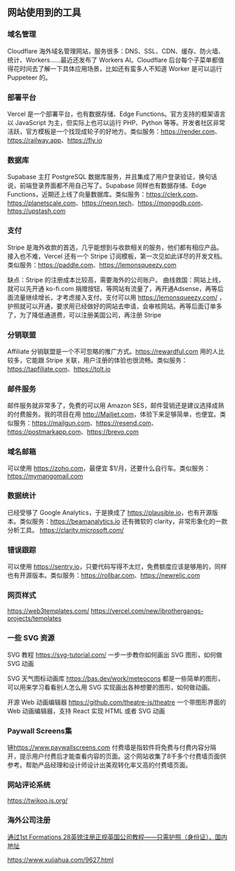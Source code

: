 ## 网站使用到的工具

### 域名管理
Cloudflare 海外域名管理网站，服务很多：DNS、SSL、CDN、缓存、防火墙、统计、Workers……最近还发布了 Workers AI。Cloudflare 后台每个子菜单都值得花时间去了解一下具体应用场景，比如还有蛮多人不知道 Worker 是可以运行 Puppeteer 的。

### 部署平台
Vercel 是一个部署平台，也有数据存储、Edge Functions。官方支持的框架语言以 JavaScript 为主，但实际上也可以运行 PHP、Python 等等。开发者社区非常活跃，官方模板是一个找现成轮子的好地方。类似服务：<https://render.com>、<https://railway.app>、<https://fly.io>

### 数据库
Supabase 主打 PostgreSQL 数据库服务，并且集成了用户登录验证，换句话说，前端登录界面都不用自己写了。Supabase 同样也有数据存储、Edge Functions，近期还上线了向量数据库。类似服务：<https://clerk.com>、<https://planetscale.com>、<https://neon.tech>、<https://mongodb.com>、<https://upstash.com>

### 支付
Stripe 是海外收款的首选，几乎能想到与收款相关的服务，他们都有相应产品。接入也不难，Vercel 还有一个 Stripe 订阅模板，第一次见如此详尽的开发文档。类似服务：<https://paddle.com>、<https://lemonsqueezy.com>

缺点：Stripe 的注册成本比较高，需要海外的公司账户。
曲线救国：网站上线，就可以先开通 ko-fi.com 捐赠按钮，等网站有流量了，再开通Adsense，再等后面流量继续增长，才考虑接入支付。支付可以用 <https://lemonsqueezy.com/> ，护照就可以开通，要求用已经做好的网站去申请，会审核网站。再等后面订单多了，为了降低通道费，可以注册美国公司，再注册 Stripe

###  分销联盟
Affiliate 分销联盟是一个不可忽略的推广方式。<https://rewardful.com> 用的人比较多，它能跟 Stripe 关联，用户注册的体验也很流畅。类似服务：<https://tapfiliate.com>、<https://tolt.io>

### 邮件服务
邮件服务就非常多了，免费的可以用 Amazon SES，邮件营销还是建议选择成熟的付费服务。我的项目在用 <http://Mailjet.com>，体验下来足够简单，也便宜。类似服务：<https://mailgun.com>、<https://resend.com>、<https://postmarkapp.com>、<https://brevo.com>

### 域名邮箱
可以使用 <https://zoho.com>，最便宜 $1/月，还要什么自行车。类似服务：<https://mymangomail.com>

### 数据统计
已经受够了 Google Analytics，于是换成了 <https://plausible.io>，也有开源版本。类似服务：<https://beamanalytics.io>
还有微软的 clarity，非常形象化的一款分析工具。 <https://clarity.microsoft.com/>

### 错误跟踪
可以使用 <https://sentry.io>，只要代码写得不太烂，免费额度应该是够用的，同样也有开源版本。类似服务：<https://rollbar.com>、<https://newrelic.com>


### 网页样式
<https://web3templates.com/>
<https://vercel.com/new/ibrothergangs-projects/templates>


### 一些 SVG 资源

SVG 教程
<https://svg-tutorial.com/>
一步一步教你如何画出 SVG 图形，如何做 SVG 动画

SVG 天气图标动画库
<https://bas.dev/work/meteocons>
都是一些简单的图形，可以用来学习看看别人怎么用 SVG 实现画出各种想要的图形，如何做动画。

开源 Web 动画编辑器
<https://github.com/theatre-js/theatre>
一个带图形界面的 Web 动画编辑器，支持 React 实现 HTML 或者 SVG 动画


### Paywall Screens集

链<https://www.paywallscreens.com>
付费墙是指软件将免费与付费内容分隔开，提示用户付费后才能查看内容的页面。这个网站收集了8千多个付费墙页面供参考。帮助产品经理和设计师设计出美观转化率又高的付费墙页面。

### 网站评论系统
<https://twikoo.js.org/>

### 海外公司注册
[通过1st Formations 28英镑注册正规英国公司教程——只需护照（身份证）、国内地址](https://jiamizixun.com/331)

https://www.xujiahua.com/9627.html
